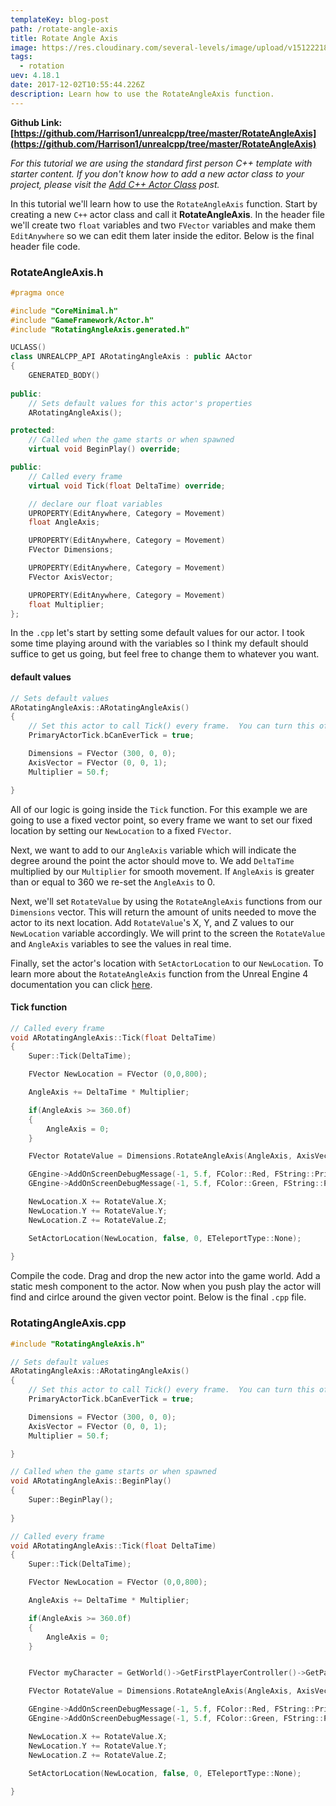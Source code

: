 ```yaml
---
templateKey: blog-post
path: /rotate-angle-axis
title: Rotate Angle Axis
image: https://res.cloudinary.com/several-levels/image/upload/v1512221876/rotating-angle-axis_rkpyse.jpg
tags:
  - rotation
uev: 4.18.1
date: 2017-12-02T10:55:44.226Z
description: Learn how to use the RotateAngleAxis function.
---
```

**Github Link: [https://github.com/Harrison1/unrealcpp/tree/master/RotateAngleAxis](https://github.com/Harrison1/unrealcpp/tree/master/RotateAngleAxis)**

*For this tutorial we are using the standard first person C++ template with starter content. If you don't know how to add a new actor class to your project, please visit the [Add C++ Actor Class](/add-actor-class) post.*

In this tutorial we'll learn how to use the `RotateAngleAxis` function. Start by creating a new `C++` actor class and call it **RotateAngleAxis**. In the header file we'll create two `float` variables and two `FVector` variables and make them `EditAnywhere` so we can edit them later inside the editor. Below is the final header file code.

### RotateAngleAxis.h
```cpp
#pragma once

#include "CoreMinimal.h"
#include "GameFramework/Actor.h"
#include "RotatingAngleAxis.generated.h"

UCLASS()
class UNREALCPP_API ARotatingAngleAxis : public AActor
{
	GENERATED_BODY()
	
public:	
	// Sets default values for this actor's properties
	ARotatingAngleAxis();

protected:
	// Called when the game starts or when spawned
	virtual void BeginPlay() override;

public:	
	// Called every frame
	virtual void Tick(float DeltaTime) override;

	// declare our float variables
	UPROPERTY(EditAnywhere, Category = Movement)
	float AngleAxis;

	UPROPERTY(EditAnywhere, Category = Movement)
	FVector Dimensions;

	UPROPERTY(EditAnywhere, Category = Movement)
	FVector AxisVector;

	UPROPERTY(EditAnywhere, Category = Movement)
	float Multiplier;
};
```

In the `.cpp` let's start by setting some default values for our actor. I took some time playing around with the variables so I think my default should suffice to get us going, but feel free to change them to whatever you want.

#### default values
```cpp
// Sets default values
ARotatingAngleAxis::ARotatingAngleAxis()
{
 	// Set this actor to call Tick() every frame.  You can turn this off to improve performance if you don't need it.
	PrimaryActorTick.bCanEverTick = true;

	Dimensions = FVector (300, 0, 0);
	AxisVector = FVector (0, 0, 1);
	Multiplier = 50.f;

}
```

All of our logic is going inside the `Tick` function. For this example we are going to use a fixed vector point, so every frame we want to set our fixed location by setting our `NewLocation` to a fixed `FVector`.

Next, we want to add to our `AngleAxis` variable which will indicate the degree around the point the actor should move to. We add `DeltaTime` multiplied by our `Multiplier` for smooth movement. If `AngleAxis` is greater than or equal to 360 we re-set the `AngleAxis` to 0.

Next, we'll set `RotateValue` by using the `RotateAngleAxis` functions from our `Dimensions` vector. This will return the amount of units needed to move the actor to its next location. Add `RotateValue`'s X, Y, and Z values to our `NewLocation` variable accordingly. We will print to the screen the `RotateValue` and `AngleAxis` variables to see the values in real time.

Finally, set the actor's location with `SetActorLocation` to our `NewLocation`. To learn more about the `RotateAngleAxis` function from the Unreal Engine 4 documentation you can click [here](https://docs.unrealengine.com/latest/INT/API/Runtime/Core/Math/FVector/RotateAngleAxis/).

#### Tick function
```cpp
// Called every frame
void ARotatingAngleAxis::Tick(float DeltaTime)
{
	Super::Tick(DeltaTime);

	FVector NewLocation = FVector (0,0,800);

	AngleAxis += DeltaTime * Multiplier;

	if(AngleAxis >= 360.0f) 
	{
		AngleAxis = 0;
	}

	FVector RotateValue = Dimensions.RotateAngleAxis(AngleAxis, AxisVector);

	GEngine->AddOnScreenDebugMessage(-1, 5.f, FColor::Red, FString::Printf(TEXT("RotateValue: %s"), *RotateValue.ToString()));	
	GEngine->AddOnScreenDebugMessage(-1, 5.f, FColor::Green, FString::Printf(TEXT("AngleAxis: %f"), AngleAxis));

	NewLocation.X += RotateValue.X;
	NewLocation.Y += RotateValue.Y;
	NewLocation.Z += RotateValue.Z;

	SetActorLocation(NewLocation, false, 0, ETeleportType::None);
	
}
```

Compile the code. Drag and drop the new actor into the game world. Add a static mesh component to the actor. Now when you push play the actor will find and cirlce around the given vector point. Below is the final `.cpp` file.

### RotatingAngleAxis.cpp
```cpp
#include "RotatingAngleAxis.h"

// Sets default values
ARotatingAngleAxis::ARotatingAngleAxis()
{
 	// Set this actor to call Tick() every frame.  You can turn this off to improve performance if you don't need it.
	PrimaryActorTick.bCanEverTick = true;

	Dimensions = FVector (300, 0, 0);
	AxisVector = FVector (0, 0, 1);
	Multiplier = 50.f;

}

// Called when the game starts or when spawned
void ARotatingAngleAxis::BeginPlay()
{
	Super::BeginPlay();	
	
}

// Called every frame
void ARotatingAngleAxis::Tick(float DeltaTime)
{
	Super::Tick(DeltaTime);

	FVector NewLocation = FVector (0,0,800);

	AngleAxis += DeltaTime * Multiplier;

	if(AngleAxis >= 360.0f) 
	{
		AngleAxis = 0;
	}


	FVector myCharacter = GetWorld()->GetFirstPlayerController()->GetPawn()->GetActorLocation();

	FVector RotateValue = Dimensions.RotateAngleAxis(AngleAxis, AxisVector);

	GEngine->AddOnScreenDebugMessage(-1, 5.f, FColor::Red, FString::Printf(TEXT("RotateValue: %s"), *RotateValue.ToString()));	
	GEngine->AddOnScreenDebugMessage(-1, 5.f, FColor::Green, FString::Printf(TEXT("AngleAxis: %f"), AngleAxis));

	NewLocation.X += RotateValue.X;
	NewLocation.Y += RotateValue.Y;
	NewLocation.Z += RotateValue.Z;

	SetActorLocation(NewLocation, false, 0, ETeleportType::None);
	
}
```


